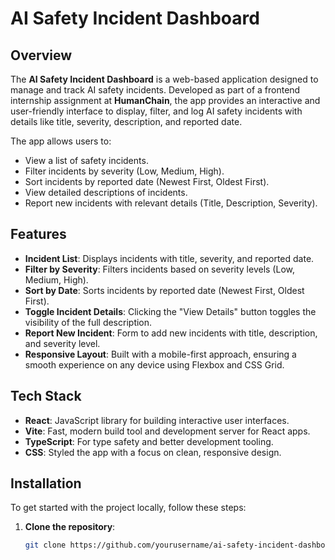 # AI Safety Incident Dashboard

## Overview

The **AI Safety Incident Dashboard** is a web-based application designed to manage and track AI safety incidents. Developed as part of a frontend internship assignment at **HumanChain**, the app provides an interactive and user-friendly interface to display, filter, and log AI safety incidents with details like title, severity, description, and reported date.

The app allows users to:
- View a list of safety incidents.
- Filter incidents by severity (Low, Medium, High).
- Sort incidents by reported date (Newest First, Oldest First).
- View detailed descriptions of incidents.
- Report new incidents with relevant details (Title, Description, Severity).

## Features

- **Incident List**: Displays incidents with title, severity, and reported date.
- **Filter by Severity**: Filters incidents based on severity levels (Low, Medium, High).
- **Sort by Date**: Sorts incidents by reported date (Newest First, Oldest First).
- **Toggle Incident Details**: Clicking the "View Details" button toggles the visibility of the full description.
- **Report New Incident**: Form to add new incidents with title, description, and severity level.
- **Responsive Layout**: Built with a mobile-first approach, ensuring a smooth experience on any device using Flexbox and CSS Grid.

## Tech Stack

- **React**: JavaScript library for building interactive user interfaces.
- **Vite**: Fast, modern build tool and development server for React apps.
- **TypeScript**: For type safety and better development tooling.
- **CSS**: Styled the app with a focus on clean, responsive design.

## Installation

To get started with the project locally, follow these steps:

1. **Clone the repository**:

   ```bash
   git clone https://github.com/yourusername/ai-safety-incident-dashboard.git
